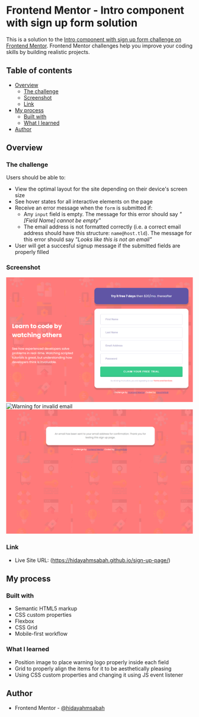 # Frontend Mentor - Intro component with sign up form solution

This is a solution to the [Intro component with sign up form challenge on Frontend Mentor](https://www.frontendmentor.io/challenges/intro-component-with-signup-form-5cf91bd49edda32581d28fd1). Frontend Mentor challenges help you improve your coding skills by building realistic projects. 

## Table of contents

- [Overview](#overview)
  - [The challenge](#the-challenge)
  - [Screenshot](#screenshot)
  - [Link](#links)
- [My process](#my-process)
  - [Built with](#built-with)
  - [What I learned](#what-i-learned)
- [Author](#author)


## Overview

### The challenge

Users should be able to:

- View the optimal layout for the site depending on their device's screen size
- See hover states for all interactive elements on the page
- Receive an error message when the `form` is submitted if:
  - Any `input` field is empty. The message for this error should say *"[Field Name] cannot be empty"*
  - The email address is not formatted correctly (i.e. a correct email address should have this structure: `name@host.tld`). The message for this error should say *"Looks like this is not an email"*
- User will get a succesful signup message if the submitted fields are properly filled

### Screenshot

![Original view of the page](images/original-state.png?raw=true "Title") 
![Warning for invalid email](images/validation-warining-state.png?raw=true "Title") 
![Successful Signup Feedback](images/successful-signup-state.png?raw=true "Title") 

### Link

- Live Site URL: (https://hidayahmsabah.github.io/sign-up-page/)

## My process

### Built with

- Semantic HTML5 markup
- CSS custom properties
- Flexbox
- CSS Grid
- Mobile-first workflow

### What I learned

- Position image to place warning logo properly inside each field
- Grid to properly align the items for it to be aesthetically pleasing
- Using CSS custom properties and changing it using JS event listener

## Author

- Frontend Mentor - [@hidayahmsabah](https://www.frontendmentor.io/profile/hidayahmsabah)
